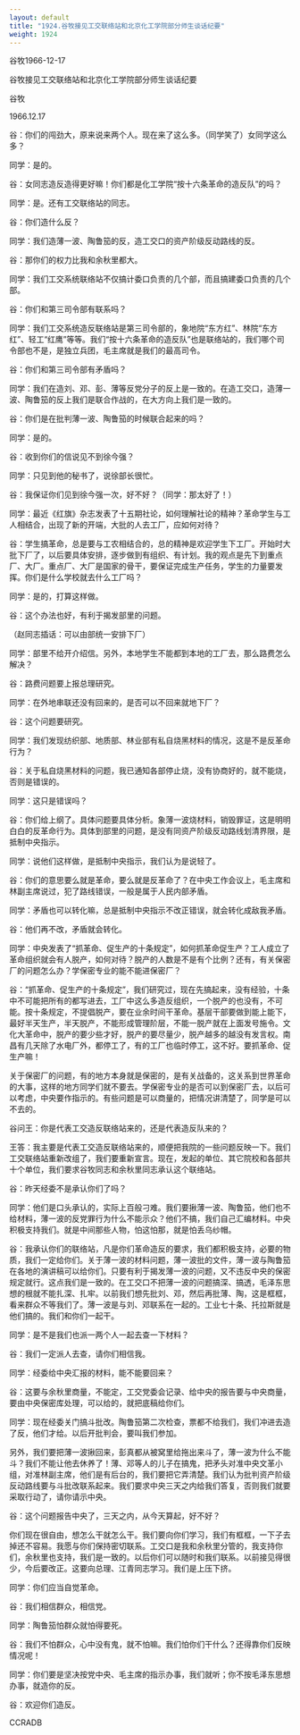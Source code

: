 ```yaml
---
layout: default
title: "1924.谷牧接见工交联络站和北京化工学院部分师生谈话纪要"
weight: 1924
---
```


谷牧1966-12-17

谷牧接见工交联络站和北京化工学院部分师生谈话纪要

谷牧

1966.12.17

谷：你们的闯劲大，原来说来两个人。现在来了这么多。（同学笑了）女同学这么多？

同学：是的。

谷：女同志造反造得更好嘛！你们都是化工学院“按十六条革命的造反队”的吗？

同学：是。还有工交联络站的同志。

谷：你们造什么反？

同学：我们造薄一波、陶鲁笳的反，造工交口的资产阶级反动路线的反。

谷：那你们的权力比我和余秋里都大。

同学：我们工交系统联络站不仅搞计委口负责的几个部，而且搞建委口负责的几个部。

谷：你们和第三司令部有联系吗？

同学：我们工交系统造反联络站是第三司令部的，象地院“东方红”、林院“东方红”、轻工“红鹰”等等。我们“按十六条革命的造反队”也是联络站的，我们哪个司令部也不是，是独立兵团，毛主席就是我们的最高司令。

谷：你们和第三司令部有矛盾吗？

同学：我们在造刘、邓、彭、薄等反党分子的反上是一致的。在造工交口，造薄一波、陶鲁笳的反上我们是联合作战的，在大方向上我们是一致的。

谷：你们是在批判薄一波、陶鲁笳的时候联合起来的吗？

同学：是的。

谷：收到你们的信说见不到徐今强？

同学：只见到他的秘书了，说徐部长很忙。

谷：我保证你们见到徐今强一次，好不好？（同学：那太好了！）

同学：最近《红旗》杂志发表了十五期社论，如何理解社论的精神？革命学生与工人相结合，出现了新的开端，大批的人去工厂，应如何对待？

谷：学生搞革命，总是要与工农相结合的，总的精神是欢迎学生下工厂。开始时大批下厂了，以后要具体安排，逐步做到有组织、有计划。我的观点是先下到重点厂、大厂。重点厂、大厂是国家的骨干，要保证完成生产任务，学生的力量要发挥。你们是什么学校就去什么工厂吗？

同学：是的，打算这样做。

谷：这个办法也好，有利于揭发部里的问题。

（赵同志插话：可以由部统一安排下厂）

同学：部里不给开介绍信。另外，本地学生不能都到本地的工厂去，那么路费怎么解决？

谷：路费问题要上报总理研究。

同学：在外地串联还没有回来的，是否可以不回来就地下厂？

谷：这个问题要研究。

同学：我们发现纺织部、地质部、林业部有私自烧黑材料的情况，这是不是反革命行为？

谷：关于私自烧黑材料的问题，我已通知各部停止烧，没有协商好的，就不能烧，否则是错误的。

同学：这只是错误吗？

谷：你们给上纲了。具体问题要具体分析。象薄一波烧材料，销毁罪证，这是明明白白的反革命行为。具体到部里的问题，是没有同资产阶级反动路线划清界限，是抵制中央指示。

同学：说他们这样做，是抵制中央指示，我们认为是说轻了。

谷：你们的意思要么就是革命，要么就是反革命了？在中央工作会议上，毛主席和林副主席说过，犯了路线错误，一般是属于人民内部矛盾。

同学：矛盾也可以转化嘛，总是抵制中央指示不改正错误，就会转化成敌我矛盾。

谷：他们再不改，矛盾就会转化。

同学：中央发表了“抓革命、促生产的十条规定”，如何抓革命促生产？工人成立了革命组织就会有人脱产，如何对待？脱产的人数是不是有个比例？还有，有关保密厂的问题怎么办？学保密专业的能不能进保密厂？

谷：“抓革命、促生产的十条规定”，我们研究过，现在先搞起来，没有经验，十条中不可能把所有的都写进去，工厂中这么多造反组织，一个脱产的也没有，不可能。按十条规定，不提倡脱产，要在业余时间干革命。基层干部要做到能上能下，最好半天生产，半天脱产，不能形成管理阶层，不能一脱产就在上面发号施令。文化大革命中，脱产的要少些才好，脱产的要尽量少，脱产越多的越没有发言权。南昌有几天除了水电厂外，都停工了，有的工厂也临时停工，这不好。要抓革命、促生产嘛！

关于保密厂的问题，有的地方本身就是保密的，是有关战备的，这关系到世界革命的大事，这样的地方同学们就不要去。学保密专业的是否可以到保密厂去，以后可以考虑，中央要作指示的。有些问题是可以商量的，把情况讲清楚了，同学是可以不去的。

谷问王：你是代表工交造反联络站来的，还是代表造反队来的？

王答：我主要是代表工交造反联络站来的，顺便把我院的一些问题反映一下。我们工交联络站重新改组了，我们要重新宣言。现在，发起的单位、其它院校和各部共十个单位，我们要求谷牧同志和余秋里同志承认这个联络站。

谷：昨天经委不是承认你们了吗？

同学：他们是口头承认的，实际上百般刁难。我们要揪薄一波、陶鲁笳，他们也不给材料，薄一波的反党罪行为什么不能示众？他们不搞，我们自己汇编材料。中央积极支持我们。就是中间那些人物，怕这怕那，就是怕丢乌纱帽。

谷：我承认你们的联络站，凡是你们革命造反的要求，我们都积极支持，必要的物质，我们一定给你们。关于薄一波的材料问题，薄一波批的文件，薄一波与陶鲁笳在各地的演讲稿可以给你们。只要有利于揭发薄一波的问题，又不违反中央的保密规定就行。这点我们是一致的。在工交口不把薄一波的问题搞深、搞透，毛泽东思想的根就不能扎深、扎牢。以前我们想先批刘、邓，然后再批薄、陶，这是框框，看来群众不等我们了。薄一波是与刘、邓联系在一起的。工业七十条、托拉斯就是他们搞的。我们和你们一起干。

同学：是不是我们也派一两个人一起去查一下材料？

谷：我们一定派人去查，请你们相信我。

同学：经委给中央汇报的材料，能不能要回来？

谷：这要与余秋里商量，不能定，工交党委会记录、给中央的报告要与中央商量，要由中央保密库处理，可以给的，就把底稿给你们。

同学：现在经委关门搞斗批改。陶鲁笳第二次检查，票都不给我们，我们冲进去造了反，他们才给。以后开批判会，要叫我们参加。

另外，我们要把薄一波揪回来，彭真都从被窝里给拖出来斗了，薄一波为什么不能斗？我们不能让他去休养了！薄、邓等人的儿子在搞鬼，把矛头对准中央文革小组，对准林副主席，他们是有后台的，我们要把它弄清楚。我们认为批判资产阶级反动路线要与斗批改联系起来。我们要求中央三天之内给我们答复，否则我们就要采取行动了，请你请示中央。

谷：这个问题报告中央了，三天之内，从今天算起，好不好？

你们现在很自由，想怎么干就怎么干。我们要向你们学习，我们有框框，一下子去掉还不容易。我愿与你们保持密切联系。工交口是我和余秋里分管的，我支持你们，余秋里也支持，我们是一致的。以后你们可以随时和我们联系。以前接见得很少，今后要改正。这要向总理、江青同志学习。我们是上压下挤。

同学：你们应当自觉革命。

谷：我们相信群众，相信党。

同学：陶鲁笳怕群众就怕得要死。

谷：我们不怕群众，心中没有鬼，就不怕嘛。我们怕你们干什么？还得靠你们反映情况呢！

同学：你们要是坚决按党中央、毛主席的指示办事，我们就听；你不按毛泽东思想办事，就造你的反。

谷：欢迎你们造反。

CCRADB

